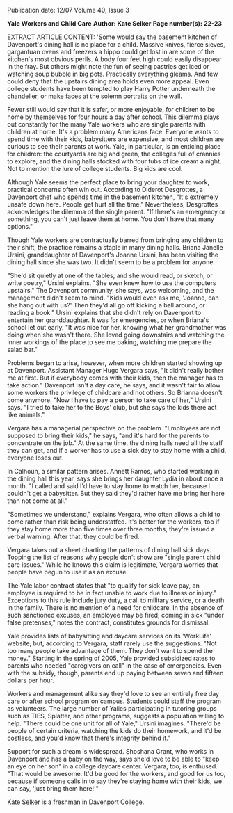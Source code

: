 Publication date: 12/07
Volume 40, Issue 3

**Yale Workers and Child Care**
**Author: Kate Selker**
**Page number(s): 22-23**

EXTRACT ARTICLE CONTENT:
'Some would say the basement kitchen of Davenport's dining hall is no place for a child. Massive knives, fierce sieves, gargantuan ovens and freezers a hippo could get lost in are some of the kitchen's most obvious perils. A body four feet high could easily disappear in the fray. But others might note the fun of seeing pastries get iced or watching soup bubble in big pots. Practically everything gleams. And few could deny that the upstairs dining area holds even more appeal. Even college students have been tempted to play Harry Potter underneath the chandelier, or make faces at the solemn portraits on the wall.

Fewer still would say that it is safer, or more enjoyable, for children to be home by themselves for four hours a day after school. This dilemma plays out constantly for the many Yale workers who are single parents with children at home. It's a problem many Americans face. Everyone wants to spend time with their kids, babysitters are expensive, and most children are curious to see their parents at work. Yale, in particular, is an enticing place for children: the courtyards are big and green, the colleges full of crannies to explore, and the dining halls stocked with four tubs of ice cream a night. Not to mention the lure of college students. Big kids are cool.

Although Yale seems the perfect place to bring your daughter to work, practical concerns often win out. According to Diderot Desgrottes, a Davenport chef who spends time in the basement kitchen, "It's extremely unsafe down here. People get hurt all the time." Nevertheless, Desgrottes acknowledges the dilemma of the single parent. "If there's an emergency or something, you can't just leave them at home. You don't have that many options."

Though Yale workers are contractually barred from bringing any children to their shift, the practice remains a staple in many dining halls. Briana Janelle Ursini, granddaughter of Davenport's Joanne Ursini, has been visiting the dining hall since she was two. It didn't seem to be a problem for anyone.

"She'd sit quietly at one of the tables, and she would read, or sketch, or write poetry," Ursini explains. "She even knew how to use the computers upstairs." The Davenport community, she says, was welcoming, and the management didn't seem to mind. "Kids would even ask me, 'Joanne, can she hang out with us?' Then they'd all go off kicking a ball around, or reading a book." Ursini explains that she didn't rely on Davenport to entertain her granddaughter. It was for emergencies, or when Briana's school let out early. "It was nice for her, knowing what her grandmother was doing when she wasn't there. She loved going downstairs and watching the inner workings of the place to see me baking, watching me prepare the salad bar."

Problems began to arise, however, when more children started showing up at Davenport. Assistant Manager Hugo Vergara says, "It didn't really bother me at first. But if everybody comes with their kids, then the manager has to take action." Davenport isn't a day care, he says, and it wasn't fair to allow some workers the privilege of childcare and not others. So Brianna doesn't come anymore. "Now I have to pay a person to take care of her," Ursini says. "I tried to take her to the Boys' club, but she says the kids there act like animals."

Vergara has a managerial perspective on the problem. "Employees are not supposed to bring their kids," he says, "and it's hard for the parents to concentrate on the job." At the same time, the dining halls need all the staff they can get, and if a worker has to use a sick day to stay home with a child, everyone loses out.

In Calhoun, a similar pattern arises. Annett Ramos, who started working in the dining hall this year, says she brings her daughter Lydia in about once a month. "I called and said I'd have to stay home to watch her, because I couldn't get a babysitter. But they said they'd rather have me bring her here than not come at all."

"Sometimes we understand," explains Vergara, who often allows a child to come rather than risk being understaffed. It's better for the workers, too if they stay home more than five times over three months, they're issued a verbal warning. After that, they could be fired.

Vergara takes out a sheet charting the patterns of dining hall sick days. Topping the list of reasons why people don't show are "single parent child care issues." While he knows this claim is legitimate, Vergara worries that people have begun to use it as an excuse.


The Yale labor contract states that "to qualify for sick leave pay, an employee is required to be in fact unable to work due to illness or injury." Exceptions to this rule include jury duty, a call to military service, or a death in the family. There is no mention of a need for childcare. In the absence of such sanctioned excuses, an employee may be fired; coming in sick "under false pretenses," notes the contract, constitutes grounds for dismissal.

Yale provides lists of babysitting and daycare services on its 'WorkLife' website, but, according to Vergara, staff rarely use the suggestions. "Not too many people take advantage of them. They don't want to spend the money." Starting in the spring of 2005, Yale provided subsidized rates to parents who needed "caregivers on call" in the case of emergencies. Even with the subsidy, though, parents end up paying between seven and fifteen dollars per hour.

Workers and management alike say they'd love to see an entirely free day care or after school program on campus. Students could staff the program as volunteers. The large number of Yalies participating in tutoring groups such as TIES, Splatter, and other programs, suggests a population willing to help. "There could be one unit for all of Yale," Ursini imagines. "There'd be people of certain criteria, watching the kids do their homework, and it'd be costless, and you'd know that there's integrity behind it."

Support for such a dream is widespread. Shoshana Grant, who works in Davenport and has a baby on the way, says she'd love to be able to "keep an eye on her son" in a college daycare center. Vergara, too, is enthused. "That would be awesome. It'd be good for the workers, and good for us too, because if someone calls in to say they're staying home with their kids, we can say, 'just bring them here!'"

Kate Selker is a freshman in Davenport College.